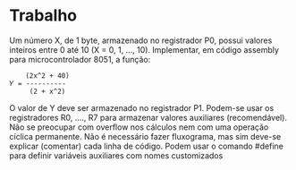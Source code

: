 # Trabalho

Um número X, de 1 byte, armazenado no registrador P0,
possui valores inteiros entre 0 até 10 (X = 0, 1, ..., 10).
Implementar, em código assembly para
microcontrolador 8051, a função:

        (2x^2 + 40)
    𝑌 = ----------
         (2 + x^2)

O valor de Y deve ser armazenado no registrador P1.
Podem-se usar os registradores R0, ...., R7 para
armazenar valores auxiliares (recomendável). Não se
preocupar com overflow nos cálculos nem com uma
operação cíclica permanente. Não é necessário fazer
fluxograma, mas sim deve-se explicar (comentar) cada
linha de código. Podem usar o comando #define para
definir variáveis auxiliares com nomes customizados
